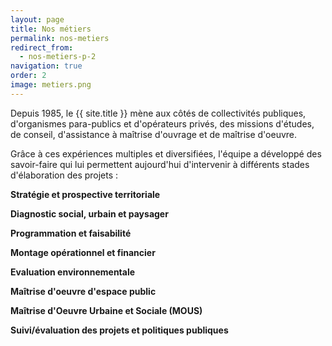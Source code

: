 ```yaml
---
layout: page
title: Nos métiers
permalink: nos-metiers
redirect_from:
  - nos-metiers-p-2
navigation: true
order: 2
image: metiers.png
---
```


Depuis 1985, le {{ site.title }} mène aux côtés de collectivités publiques, d'organismes para-publics et d'opérateurs privés, des missions d'études, de conseil, d'assistance à maîtrise d'ouvrage et de maîtrise d'oeuvre.

Grâce à ces expériences multiples et diversifiées, l'équipe a développé des savoir-faire qui lui permettent aujourd'hui d'intervenir à différents stades d'élaboration des projets :

__Stratégie et prospective territoriale__

__Diagnostic social, urbain et paysager__

__Programmation et faisabilité__

__Montage opérationnel et financier__

__Evaluation environnementale__

__Maîtrise d'oeuvre d'espace public__

__Maîtrise d'Oeuvre Urbaine et Sociale (MOUS)__

__Suivi/évaluation des projets et politiques publiques__
